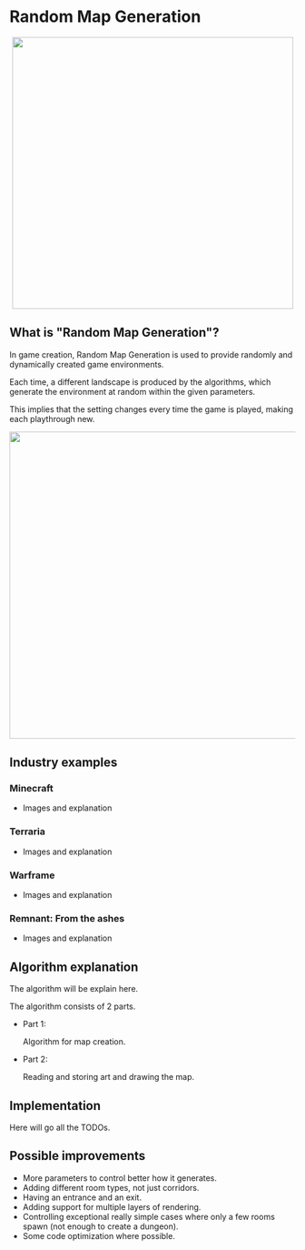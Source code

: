 # Random Map Generation

<p align= "center">
  <img src="https://user-images.githubusercontent.com/99729919/227896900-1c9bedf8-8ebc-4c81-a1e9-e8434d72c856.gif" width= "495" height= "478">
</p>

## What is "Random Map Generation"?

In game creation, Random Map Generation is used to provide randomly and dynamically created game environments. 

Each time, a different landscape is produced by the algorithms, which generate the environment at random within the given parameters. 

This implies that the setting changes every time the game is played, making each playthrough new.

<p align= "center">
  <img src="https://user-images.githubusercontent.com/99729919/227898164-359e7087-0556-4138-ad51-2ab9d3aa8a3d.gif" width= "928" height= "540">
</p>

## Industry examples

### Minecraft
- Images and explanation

### Terraria
- Images and explanation

### Warframe
- Images and explanation

### Remnant: From the ashes
- Images and explanation

## Algorithm explanation
The algorithm will be explain here.

The algorithm consists of 2 parts.

- Part 1:

  Algorithm for map creation.
  
- Part 2:

  Reading and storing art and drawing the map.
  
## Implementation

Here will go all the TODOs.

## Possible improvements
- More parameters to control better how it generates.
- Adding different room types, not just corridors.
- Having an entrance and an exit.
- Adding support for multiple layers of rendering.
- Controlling exceptional really simple cases where only a few rooms spawn (not enough to create a dungeon).
- Some code optimization where possible.

